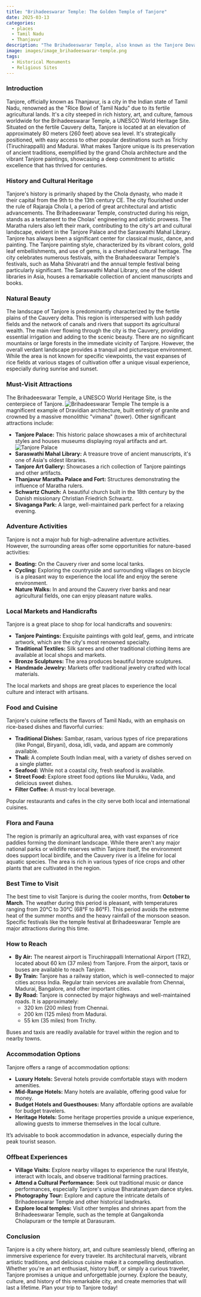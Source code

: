 ```yaml
---
title: "Brihadeeswarar Temple: The Golden Temple of Tanjore"
date: 2025-03-13
categories:
  - places
  - Tamil Nadu
  - Thanjavur
description: "The Brihadeeswarar Temple, also known as the Tanjore Devaraja Temple, is one of the largest temples dedicated to Lord Vishnu in India. Located in Thanjavur (Tanjore), this iconic temple showcases exquisite Dravidian architecture with a gilded roof, earning it the nickname 'Golden Temple'. The temple's interior features stunning frescoes depicting scenes from Indian mythology and is celebrated for its artistic and cultural significance. Constructed during the Chola dynasty in the 10th century, it stands as a testament to Tamil Nadu's rich heritage."
image: images/image_brihadeeswarar-temple.png
tags: 
  - Historical Monuments
  - Religious Sites
---
```



### **Introduction**

Tanjore, officially known as Thanjavur, is a city in the Indian state of Tamil Nadu, renowned as the "Rice Bowl of Tamil Nadu" due to its fertile agricultural lands. It's a city steeped in rich history, art, and culture, famous worldwide for the Brihadeeswarar Temple, a UNESCO World Heritage Site. Situated on the fertile Cauvery delta, Tanjore is located at an elevation of approximately 80 meters (260 feet) above sea level. It's strategically positioned, with easy access to other popular destinations such as Trichy (Tiruchirappalli) and Madurai. What makes Tanjore unique is its preservation of ancient traditions, exemplified by the grand Chola architecture and the vibrant Tanjore paintings, showcasing a deep commitment to artistic excellence that has thrived for centuries.

### **History and Cultural Heritage**

Tanjore's history is primarily shaped by the Chola dynasty, who made it their capital from the 9th to the 13th century CE. The city flourished under the rule of Rajaraja Chola I, a period of great architectural and artistic advancements. The Brihadeeswarar Temple, constructed during his reign, stands as a testament to the Cholas' engineering and artistic prowess. The Maratha rulers also left their mark, contributing to the city's art and cultural landscape, evident in the Tanjore Palace and the Saraswathi Mahal Library. Tanjore has always been a significant center for classical music, dance, and painting. The Tanjore painting style, characterized by its vibrant colors, gold leaf embellishments, and use of gems, is a cherished cultural heritage. The city celebrates numerous festivals, with the Brahadeeswarar Temple's festivals, such as Maha Shivaratri and the annual temple festival being particularly significant.  The Saraswathi Mahal Library, one of the oldest libraries in Asia, houses a remarkable collection of ancient manuscripts and books.

### **Natural Beauty**

The landscape of Tanjore is predominantly characterized by the fertile plains of the Cauvery delta. This region is interspersed with lush paddy fields and the network of canals and rivers that support its agricultural wealth.  The main river flowing through the city is the Cauvery, providing essential irrigation and adding to the scenic beauty. There are no significant mountains or large forests in the immediate vicinity of Tanjore. However, the overall verdant landscape provides a tranquil and picturesque environment.  While the area is not known for specific viewpoints, the vast expanses of rice fields at various stages of cultivation offer a unique visual experience, especially during sunrise and sunset.

### **Must-Visit Attractions**

The Brihadeeswarar Temple, a UNESCO World Heritage Site, is the centerpiece of Tanjore. <img src="placeholder_brihadeeswarar_temple.jpg" alt="Brihadeeswarar Temple"> The temple is a magnificent example of Dravidian architecture, built entirely of granite and crowned by a massive monolithic "vimana" (tower). Other significant attractions include:

*   **Tanjore Palace:** This historic palace showcases a mix of architectural styles and houses museums displaying royal artifacts and art. <img src="placeholder_tanjore_palace.jpg" alt="Tanjore Palace">
*   **Saraswathi Mahal Library:** A treasure trove of ancient manuscripts, it's one of Asia's oldest libraries.
*   **Tanjore Art Gallery:** Showcases a rich collection of Tanjore paintings and other artifacts.
*   **Thanjavur Maratha Palace and Fort:** Structures demonstrating the influence of Maratha rulers.
*   **Schwartz Church:** A beautiful church built in the 18th century by the Danish missionary Christian Friedrich Schwartz.
*   **Sivaganga Park:** A large, well-maintained park perfect for a relaxing evening.

### **Adventure Activities**

Tanjore is not a major hub for high-adrenaline adventure activities. However, the surrounding areas offer some opportunities for nature-based activities:

*   **Boating:** On the Cauvery river and some local tanks.
*   **Cycling:** Exploring the countryside and surrounding villages on bicycle is a pleasant way to experience the local life and enjoy the serene environment.
*   **Nature Walks:** In and around the Cauvery river banks and near agricultural fields, one can enjoy pleasant nature walks.

### **Local Markets and Handicrafts**

Tanjore is a great place to shop for local handicrafts and souvenirs:

*   **Tanjore Paintings:** Exquisite paintings with gold leaf, gems, and intricate artwork, which are the city's most renowned specialty.
*   **Traditional Textiles:** Silk sarees and other traditional clothing items are available at local shops and markets.
*   **Bronze Sculptures:** The area produces beautiful bronze sculptures.
*   **Handmade Jewelry:** Markets offer traditional jewelry crafted with local materials.

The local markets and shops are great places to experience the local culture and interact with artisans.

### **Food and Cuisine**

Tanjore's cuisine reflects the flavors of Tamil Nadu, with an emphasis on rice-based dishes and flavorful curries:

*   **Traditional Dishes:** Sambar, rasam, various types of rice preparations (like Pongal, Biryani), dosa, idli, vada, and appam are commonly available.
*   **Thali:** A complete South Indian meal, with a variety of dishes served on a single platter.
*   **Seafood:** While not a coastal city, fresh seafood is available.
*   **Street Food:** Explore street food options like Murukku, Vada, and delicious sweet dishes.
*   **Filter Coffee:** A must-try local beverage.

Popular restaurants and cafes in the city serve both local and international cuisines.

### **Flora and Fauna**

The region is primarily an agricultural area, with vast expanses of rice paddies forming the dominant landscape. While there aren't any major national parks or wildlife reserves within Tanjore itself, the environment does support local birdlife, and the Cauvery river is a lifeline for local aquatic species. The area is rich in various types of rice crops and other plants that are cultivated in the region.

### **Best Time to Visit**

The best time to visit Tanjore is during the cooler months, from **October to March**.  The weather during this period is pleasant, with temperatures ranging from 20°C to 30°C (68°F to 86°F). This period avoids the extreme heat of the summer months and the heavy rainfall of the monsoon season.  Specific festivals like the temple festival at Brihadeeswarar Temple are major attractions during this time.

### **How to Reach**

*   **By Air:** The nearest airport is Tiruchirappalli International Airport (TRZ), located about 60 km (37 miles) from Tanjore. From the airport, taxis or buses are available to reach Tanjore.
*   **By Train:** Tanjore has a railway station, which is well-connected to major cities across India. Regular train services are available from Chennai, Madurai, Bangalore, and other important cities.
*   **By Road:** Tanjore is connected by major highways and well-maintained roads. It is approximately:
    *   320 km (200 miles) from Chennai.
    *   200 km (125 miles) from Madurai.
    *   55 km (35 miles) from Trichy.

Buses and taxis are readily available for travel within the region and to nearby towns.

### **Accommodation Options**

Tanjore offers a range of accommodation options:

*   **Luxury Hotels:** Several hotels provide comfortable stays with modern amenities.
*   **Mid-Range Hotels:** Many hotels are available, offering good value for money.
*   **Budget Hotels and Guesthouses:** Many affordable options are available for budget travelers.
*   **Heritage Hotels:** Some heritage properties provide a unique experience, allowing guests to immerse themselves in the local culture.

It’s advisable to book accommodation in advance, especially during the peak tourist season.

### **Offbeat Experiences**

*   **Village Visits:** Explore nearby villages to experience the rural lifestyle, interact with locals, and observe traditional farming practices.
*   **Attend a Cultural Performance:** Seek out traditional music or dance performances, especially Tanjore's unique Bharatanatyam dance styles.
*   **Photography Tour:** Explore and capture the intricate details of Brihadeeswarar Temple and other historical landmarks.
*   **Explore local temples:** Visit other temples and shrines apart from the Brihadeeswarar Temple, such as the temple at Gangaikonda Cholapuram or the temple at Darasuram.

### **Conclusion**

Tanjore is a city where history, art, and culture seamlessly blend, offering an immersive experience for every traveler. Its architectural marvels, vibrant artistic traditions, and delicious cuisine make it a compelling destination. Whether you're an art enthusiast, history buff, or simply a curious traveler, Tanjore promises a unique and unforgettable journey. Explore the beauty, culture, and history of this remarkable city, and create memories that will last a lifetime.  Plan your trip to Tanjore today!


